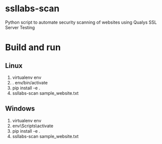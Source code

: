# ssllabs-scan
Python script to automate security scanning of websites using Qualys SSL Server Testing

# Build and run
## Linux
1) virtualenv env
2) . env/bin/activate
3) pip install -e .
4) ssllabs-scan sample_website.txt
## Windows
1) virtualenv env
2) env\Scripts\activate
3) pip install -e .
4) ssllabs-scan sample_website.txt
